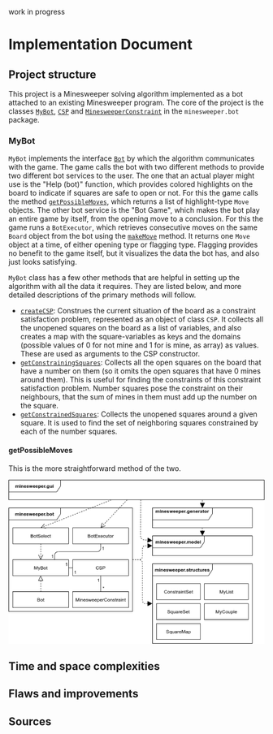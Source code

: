work in progress

# Implementation Document

## Project structure

This project is a Minesweeper solving algorithm implemented as a bot attached to an existing Minesweeper program. The core of the project is the classes [`MyBot`](https://github.com/maariaw/minesweeper-helper/blob/master/src/main/java/minesweeper/bot/MyBot.java), [`CSP`](https://github.com/maariaw/minesweeper-helper/blob/master/src/main/java/minesweeper/bot/CSP.java) and [`MinesweeperConstraint`](https://github.com/maariaw/minesweeper-helper/blob/master/src/main/java/minesweeper/bot/MinesweeperConstraint.java) in the `minesweeper.bot` package.

### MyBot

`MyBot` implements the interface [`Bot`](src/main/java/minesweeper/bot/Bot.java) by which the algorithm communicates with the game. The game calls the bot with two different methods to provide two different bot services to the user. The one that an actual player might use is the "Help (bot)" function, which provides colored highlights on the board to indicate if squares are safe to open or not. For this the game calls the method [`getPossibleMoves`](https://github.com/maariaw/minesweeper-helper/blob/4730eab2dabf77cdc34df8d2dedcd41ca662dded/src/main/java/minesweeper/bot/MyBot.java#L150), which returns a list of highlight-type `Move` objects. The other bot service is the "Bot Game", which makes the bot play an entire game by itself, from the opening move to a conclusion. For this the game runs a `BotExecutor`, which retrieves consecutive moves on the same `Board` object from the bot using the [`makeMove`](https://github.com/maariaw/minesweeper-helper/blob/4730eab2dabf77cdc34df8d2dedcd41ca662dded/src/main/java/minesweeper/bot/MyBot.java#L43) method. It returns one `Move` object at a time, of either opening type or flagging type. Flagging provides no benefit to the game itself, but it visualizes the data the bot has, and also just looks satisfying.

`MyBot` class has a few other methods that are helpful in setting up the algorithm with all the data it requires. They are listed below, and more detailed descriptions of the primary methods will follow.

* [`createCSP`](https://github.com/maariaw/minesweeper-helper/blob/4730eab2dabf77cdc34df8d2dedcd41ca662dded/src/main/java/minesweeper/bot/MyBot.java#L236): Construes the current situation of the board as a constraint satisfaction problem, represented as an object of class `CSP`. It collects all the unopened squares on the board as a list of variables, and also creates a map with the square-variables as keys and the domains (possible values of 0 for not mine and 1 for is mine, as array) as values. These are used as arguments to the CSP constructor.
* [`getConstrainingSquares`](https://github.com/maariaw/minesweeper-helper/blob/master/src/main/java/minesweeper/bot/MyBot.java#L262): Collects all the open squares on the board that have a number on them (so it omits the open squares that have 0 mines around them). This is useful for finding the constraints of this constraint satisfaction problem. Number squares pose the constraint on their neighbours, that the sum of mines in them must add up the number on the square.
* [`getConstrainedSquares`](https://github.com/maariaw/minesweeper-helper/blob/master/src/main/java/minesweeper/bot/MyBot.java#L279): Collects the unopened squares around a given square. It is used to find the set of neighboring squares constrained by each of the number squares.

#### getPossibleMoves

This is the more straightforward method of the two.

![A diagram of the relations of classes and packages](https://github.com/maariaw/minesweeper-helper/blob/master/documentation/images/class-package-diagram.png)

## Time and space complexities



## Flaws and improvements



## Sources
